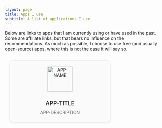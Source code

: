 ```yaml
---
layout: page
title: Apps I Use
subtitle: A list of applications I use
---
```


Below are links to apps that I am currently using or have used in the past. Some are affiliate links, but that bears no influence on the recommendations. As much as possible, I choose to use free (and usually open-source) apps, where this is not the case it will say so.

<!-- Browsers:
    - Daily/Everything use: [Commet]("https://pplx.ai/frankiebuk96630") -->


<div style="display: inline-block; width: 280px; margin: 15px; padding: 20px; border: 1px solid #e0e0e0; border-radius: 10px; text-align: center; vertical-align: top; box-shadow: 0 2px 6px rgba(0,0,0,0.08); transition: all 0.3s ease; background-color: #fafafa;" onmouseover="this.style.transform='translateY(-8px)'; this.style.boxShadow='0 6px 12px rgba(0,0,0,0.15)';" onmouseout="this.style.transform='translateY(0)'; this.style.boxShadow='0 2px 6px rgba(0,0,0,0.08)';">
  <a href="APP-WEBSITE-URL" target="_blank" rel="noopener" style="text-decoration: none; color: inherit;">
    <img src="APP-LOGO-IMAGE-URL" alt="APP-NAME" style="max-width: 100%; height: 80px; object-fit: contain; margin-bottom: 15px;">
    <h3 style="font-size: 18px; margin: 12px 0 8px 0; color: #333; font-weight: 600;">APP-TITLE</h3>
    <p style="font-size: 14px; color: #666; margin: 0; line-height: 1.5;">APP-DESCRIPTION</p>
  </a>
</div>
